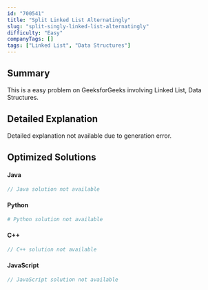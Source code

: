 ```yaml
---
id: "700541"
title: "Split Linked List Alternatingly"
slug: "split-singly-linked-list-alternatingly"
difficulty: "Easy"
companyTags: []
tags: ["Linked List", "Data Structures"]
---
```


## Summary

This is a easy problem on GeeksforGeeks involving Linked List, Data Structures.

## Detailed Explanation

Detailed explanation not available due to generation error.

## Optimized Solutions

#### Java
```java
// Java solution not available
```

#### Python
```python
# Python solution not available
```

#### C++
```cpp
// C++ solution not available
```

#### JavaScript
```javascript
// JavaScript solution not available
```